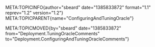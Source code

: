 META:TOPICINFO{author="sbeard" date="1385833872" format="1.1"
reprev="1.2" version="1.2"}
META:TOPICPARENT{name="ConfiguringAndTuningOracle"}

META:TOPICMOVED{by="sbeard" date="1385833872"
from="Deployment.TuningOracleComments"
to="Deployment.ConfiguringAndTuningOracleComments"}
